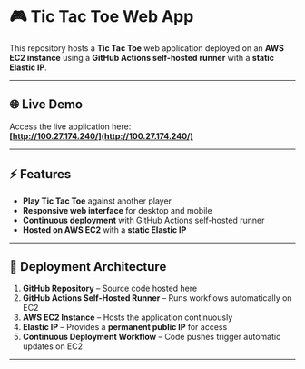# 🎮 Tic Tac Toe Web App

This repository hosts a **Tic Tac Toe** web application deployed on an **AWS EC2 instance** using a **GitHub Actions self-hosted runner** with a **static Elastic IP**.  

---

## 🌐 Live  Demo
Access the live application here:  
**[http://100.27.174.240/](http://100.27.174.240/)**

---

## ⚡ Features
- **Play Tic Tac Toe** against another player  
- **Responsive web interface** for desktop and mobile  
- **Continuous deployment** with GitHub Actions self-hosted runner  
- **Hosted on AWS EC2** with a **static Elastic IP**

---

## 🚀 Deployment Architecture

1. **GitHub Repository** – Source code hosted here  
2. **GitHub Actions Self-Hosted Runner** – Runs workflows automatically on EC2  
3. **AWS EC2 Instance** – Hosts the application continuously  
4. **Elastic IP** – Provides a **permanent public IP** for access  
5. **Continuous Deployment Workflow** – Code pushes trigger automatic updates on EC2

---
